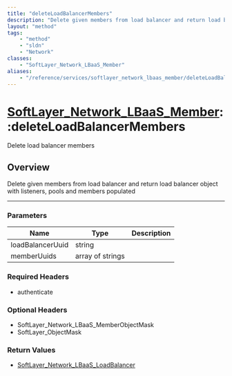 ```yaml
---
title: "deleteLoadBalancerMembers"
description: "Delete given members from load balancer and return load balancer object with listeners, pools and members populated"
layout: "method"
tags:
    - "method"
    - "sldn"
    - "Network"
classes:
    - "SoftLayer_Network_LBaaS_Member"
aliases:
    - "/reference/services/softlayer_network_lbaas_member/deleteLoadBalancerMembers"
---
```

# [SoftLayer_Network_LBaaS_Member](/reference/services/SoftLayer_Network_LBaaS_Member)::deleteLoadBalancerMembers


Delete load balancer members


## Overview 
Delete given members from load balancer and return load balancer object with listeners, pools and members populated 

-----

### Parameters 
|Name | Type | Description |
| --- | --- | --- |
|loadBalancerUuid| string| |
|memberUuids| array of strings| |


### Required Headers
* authenticate


### Optional Headers
* SoftLayer_Network_LBaaS_MemberObjectMask
* SoftLayer_ObjectMask

### Return Values
* <a href='/reference/datatypes/SoftLayer_Network_LBaaS_LoadBalancer'>SoftLayer_Network_LBaaS_LoadBalancer </a>




